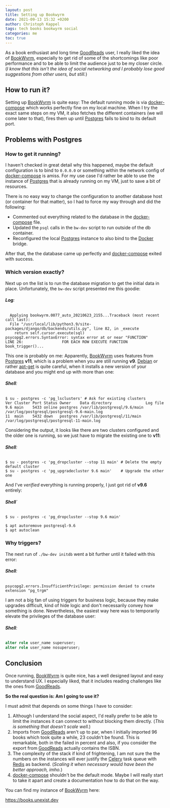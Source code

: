```yaml
---
layout: post
title: Setting up Bookwyrm
date: 2021-09-13 15:32 +0200
author: Christoph Kappel
tags: tech books bookwyrm social
categories: me
toc: true
---
```

As a book enthusiast and long time [GoodReads][5] user, I really liked the idea of [BookWyrm][1],
especially to get rid of some of the shortcomings like poor performance and to be able to limit the
audience just to be my closer circle. (*I know that this isn't the idea of social networking and I
probably lose good suggestions from other users, but still.*)

## How to run it?

Setting up [BookWyrm][1] is quite easy: The default running mode is via [docker-compose][9] which
works perfectly fine on my local machine. When I try the exact same steps on my VM, it also fetches
the different containers (we will come later to that), fires them up until [Postgres][6] fails to
bind to its default port.

## Problems with Postgres

### How to get it running?

I haven't checked in great detail why this happened, maybe the default configuration is to bind
to `0.0.0.0` or something within the network config of [docker-compose][9] is amiss. For my use case
I'd rather be able to use the instance of [Postgres][6] that is already running on my VM, just to
save a bit of resources.

There is no easy way to change the configuration to another database host (or container for that
matter), so I had to force my way through and did the following:

- Commented out everything related to the database in the [docker-compose][9] file.
- Updated the `psql` calls in the `bw-dev` script to run outside of the db container.
- Reconfigured the local [Postgres][6] instance to also bind to the [Docker][4] bridge.

After that, the the database came up perfectly and [docker-compose][9] exited with success.

### Which version exactly?

Next up on the list is to run the database migration to get the initial data in place.
Unfortunately, the `bw-dev` script presented me this goodie:

###### **Log**:
```log
  Applying bookwyrm.0077_auto_20210623_2155...Traceback (most recent call last):
  File "/usr/local/lib/python3.9/site-packages/django/db/backends/utils.py", line 82, in _execute
    return self.cursor.execute(sql)
psycopg2.errors.SyntaxError: syntax error at or near "FUNCTION"
LINE 26:                 FOR EACH ROW EXECUTE FUNCTION book_trigger()...
```

This one is probably on me: Apparently, [BookWyrm][1] uses features from [Postgres][6] **v11**,
which is a problem when you are still running **v9**. [Debian][3] or rather [apt-get][8] is quite
careful, when it installs a new version of your database and you might end up with more than one:

###### **Shell**:
```shell
$ su - postgres -c 'pg_lsclusters' # Ask for existing clusters
Ver Cluster Port Status Owner    Data directory               Log file
9.6 main    5433 online postgres /var/lib/postgresql/9.6/main /var/log/postgresql/postgresql-9.6-main.log
11  main    5432 down   postgres /var/lib/postgresql/11/main  /var/log/postgresql/postgresql-11-main.log
```

Considering the output, it looks like there are two clusters configured and the older one is running,
so we just have to migrate the existing one to **v11**:

###### **Shell**:
```shell
$ su - postgres -c 'pg_dropcluster --stop 11 main' # Delete the empty default cluster
$ su - postgres -c 'pg_upgradecluster 9.6 main'    # Upgrade the other one
```

And I've _verified_ everything is running properly, I just got rid of **v9.6** entirely:

###### **Shell**`
```shell
$ su - postgres -c 'pg_dropcluster --stop 9.6 main'

$ apt autoremove postgresql-9.6
$ apt autoclean
```

### Why triggers?

The next run of `./bw-dev initdb` went a bit further until it failed with this error:

###### **Shell**:
```log
psycopg2.errors.InsufficientPrivilege: permission denied to create extension "pg_trgm"
```

I am not a big fan of using triggers for business logic, because they make upgrades difficult, kind
of hide logic and don't necessarily convey how something is done. Nevertheless, the easiest way here
was to temporarily elevate the privileges of the database user:

###### **Shell**:
```sql
alter role user_name superuser;
alter role user_name nosuperuser;
```

## Conclusion

Once running, [BookWyrm][1] is quite nice, has a well designed layout and easy to understand UX. I
especially liked, that it includes reading challenges like the ones from [GoodReads][5].

**So the real question is: Am I going to use it?**

I must admit that depends on some things I have to consider:

1) Although I understand the social aspect, I'd really prefer to be able to limit the instances it
can connect to without blocking them directly. (_This is something that doesn't scale well._)
2) Imports from [GoodReads][5] aren't up to par, when I initially imported 96 books which took quite
a while, 23 couldn't be found. This is remarkable, both in the failed in percent and also, if you
consider the export from [GoodReads][5] actually contains the ISBN.
3) The complexity of the stack if kind of frightening, I am not sure the the numbers on the instances
will ever justify the [Celery][2] task queue with [Redis][7] as backend. (_Scaling it when necessary
would have been the better approach, imho._)
4) [docker-compose][9] shouldn't be the default mode. Maybe I will really start to take it apart
and create a documentation how to do that on the way.

You can find my instance of [BookWyrm][1] here:

<https://books.unexist.dev>

[1]: https://bookwyrm.social/
[2]: https://docs.celeryproject.org/en/master/index.html
[3]: https://www.debian.org/
[4]: https://www.docker.com/
[5]: https://www.goodreads.com/
[6]: https://www.postgresql.org/
[7]: https://redis.io/
[8]: https://wiki.debian.org/apt-get
[9]: https://docs.docker.com/compose/